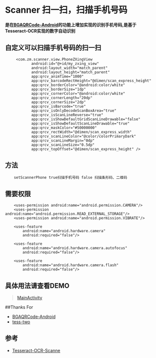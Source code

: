 # Scanner 扫一扫，扫描手机号码
#### 是在[BGAQRCode-Android](https://github.com/bingoogolapple/BGAQRCode-Android)的功能上增加实现的识别手机号码,是基于Tesseract-OCR实现的数字自动识别

## 自定义可以扫描手机号码的扫一扫
```
     <com.zm.scanner.view.PhoneZXingView
            android:id="@+id/my_zxing_view"
            android:layout_width="match_parent"
            android:layout_height="match_parent"
            app:qrcv_animTime="1000"
            app:qrcv_barcodeRectHeight="@dimen/scan_express_height"
            app:qrcv_borderColor="@android:color/white"
            app:qrcv_borderSize="1dp"
            app:qrcv_cornerColor="@android:color/white"
            app:qrcv_cornerLength="20dp"
            app:qrcv_cornerSize="2dp"
            app:qrcv_isBarcode="true"
            app:qrcv_isOnlyDecodeScanBoxArea="true"
            app:qrcv_isScanLineReverse="true"
            app:qrcv_isShowDefaultGridScanLineDrawable="false"
            app:qrcv_isShowDefaultScanLineDrawable="true"
            app:qrcv_maskColor="#50000000"
            app:qrcv_rectWidth="@dimen/scan_express_width"
            app:qrcv_scanLineColor="@color/colorPrimaryDark"
            app:qrcv_scanLineMargin="0dp"
            app:qrcv_scanLineSize="0.5dp"
            app:qrcv_topOffset="@dimen/scan_express_height" />
 ```          
 ## 方法
 ```
     setScannerPhone true扫描手机号码 false 扫描条形码、二维码
```
## 需要权限
```
    <uses-permission android:name="android.permission.CAMERA"/>
    <uses-permission android:name="android.permission.READ_EXTERNAL_STORAGE"/>
    <uses-permission android:name="android.permission.VIBRATE"/>

    <uses-feature
        android:name="android.hardware.camera"
        android:required="false"/>

    <uses-feature
        android:name="android.hardware.camera.autofocus"
        android:required="false"/>

    <uses-feature
        android:name="android.hardware.camera.flash"
        android:required="false"/>
```
## 具体用法请查看DEMO
>[MainActivity](https://github.com/scalling/Scanner/blob/master/app/src/main/java/com/zm/scanner/MainActivity.java)

##Thanks For

* [BGAQRCode-Android](https://github.com/bingoogolapple/BGAQRCode-Android)
* [tess-two](https://github.com/rmtheis/tess-two)

## 参考

* [Tesseract-OCR-Scanne](https://github.com/simplezhli/Tesseract-OCR-Scanner)

